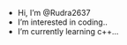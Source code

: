 - Hi, I’m @Rudra2637
- I’m interested in coding..
- I’m currently learning c++...


<!---
Rudra2637/Rudra2637 is a ✨ special ✨ repository because its `README.md` (this file) appears on your GitHub profile.
You can click the Preview link to take a look at your changes.
--->
